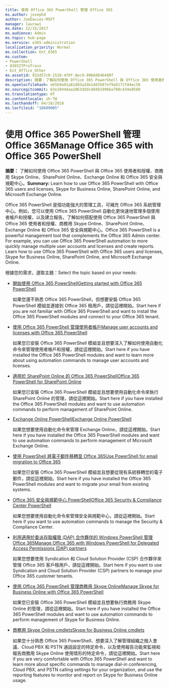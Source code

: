 ```yaml
---
title: 使用 Office 365 PowerShell 管理 Office 365
ms.author: josephd
author: JoeDavies-MSFT
manager: laurawi
ms.date: 12/15/2017
ms.audience: Admin
ms.topic: hub-page
ms.service: o365-administration
localization_priority: Normal
ms.collection: Ent_O365
ms.custom:
- PowerShell
- O365ITProTrain
- Ent_Office_Other
ms.assetid: 932d57c0-1520-4f0f-8ec9-9966d646480f
description: 摘要：了解如何使用 Office 365 PowerShell 與 Office 365 使用者和授權、商務用 Skype Online、SharePoint Online、Exchange Online 和 Office 365 安全與規範中心。
ms.openlocfilehash: eb5b9a91a81d03a2de14d3507ef9a9172f44ec58
ms.sourcegitcommit: 63e2844daa2863dddcd84819966a708c434e8580
ms.translationtype: HT
ms.contentlocale: zh-TW
ms.lasthandoff: 04/18/2018
ms.locfileid: "18609005"
---
```

# <a name="manage-office-365-with-office-365-powershell"></a><span data-ttu-id="a03f9-103">使用 Office 365 PowerShell 管理 Office 365</span><span class="sxs-lookup"><span data-stu-id="a03f9-103">Manage Office 365 with Office 365 PowerShell</span></span>

 <span data-ttu-id="a03f9-104">**摘要：** 了解如何使用 Office 365 PowerShell 與 Office 365 使用者和授權、商務用 Skype Online、SharePoint Online、Exchange Online 和 Office 365 安全與規範中心。</span><span class="sxs-lookup"><span data-stu-id="a03f9-104">**Summary:** Learn how to use Office 365 PowerShell with Office 365 users and licenses, Skype for Business Online, SharePoint Online, and Microsoft Exchange Online.</span></span>
  
<span data-ttu-id="a03f9-p101">Office 365 PowerShell 是個功能強大的管理工具，可補充 Office 365 系統管理中心。例如，您可以使用 Office 365 PowerShell 自動化更快速地管理多個使用者帳戶和授權，以及建立報告。了解如何搭配使用 Office 365 PowerShell 與 Office 365 使用者和授權、商務用 Skype Online、SharePoint Online、Exchange Online 和 Office 365 安全與規範中心。</span><span class="sxs-lookup"><span data-stu-id="a03f9-p101">Office 365 PowerShell is a powerful management tool that complements the Office 365 Admin center. For example, you can use Office 365 PowerShell automation to more quickly manage multiple user accounts and licenses and create reports. Learn how to use Office 365 PowerShell with Office 365 users and licenses, Skype for Business Online, SharePoint Online, and Microsoft Exchange Online.</span></span>
  
<span data-ttu-id="a03f9-108">根據您的需求，選取主題：</span><span class="sxs-lookup"><span data-stu-id="a03f9-108">Select the topic based on your needs:</span></span>
  
- [<span data-ttu-id="a03f9-109">開始使用 Office 365 PowerShell</span><span class="sxs-lookup"><span data-stu-id="a03f9-109">Getting started with Office 365 PowerShell</span></span>](getting-started-with-office-365-powershell.md)

    <span data-ttu-id="a03f9-110">如果您還不熟悉 Office 365 PowerShell，但想要安裝 Office 365 PowerShell 模組並連接到 Office 365 租用戶，請從這裡開始。</span><span class="sxs-lookup"><span data-stu-id="a03f9-110">Start here if you are not familiar with Office 365 PowerShell and want to install the Office 365 PowerShell modules and connect to your Office 365 tenant.</span></span>

- [<span data-ttu-id="a03f9-111">使用 Office 365 PowerShell 管理使用者帳戶</span><span class="sxs-lookup"><span data-stu-id="a03f9-111">Manage user accounts and licenses with Office 365 PowerShell</span></span>](manage-user-accounts-and-licenses-with-office-365-powershell.md)

    <span data-ttu-id="a03f9-112">如果您已安裝 Office 365 PowerShell 模組並且想要深入了解如何使用自動化命令來管理使用者帳戶和授權，請從這裡開始。</span><span class="sxs-lookup"><span data-stu-id="a03f9-112">Start here if you have installed the Office 365 PowerShell modules and want to learn more about using automation commands to manage user accounts and licenses.</span></span>

- [<span data-ttu-id="a03f9-113">適用於 SharePoint Online 的 Office 365 PowerShell</span><span class="sxs-lookup"><span data-stu-id="a03f9-113">Office 365 PowerShell for SharePoint Online</span></span>](https://technet.microsoft.com/library/fp161362.aspx)

    <span data-ttu-id="a03f9-114">如果您已安裝 Office 365 PowerShell 模組並且想要使用自動化命令來執行 SharePoint Online 的管理，請從這裡開始。</span><span class="sxs-lookup"><span data-stu-id="a03f9-114">Start here if you have installed the Office 365 PowerShell modules and want to use automation commands to perform management of SharePoint Online.</span></span>

- [<span data-ttu-id="a03f9-115">Exchange Online PowerShell</span><span class="sxs-lookup"><span data-stu-id="a03f9-115">Exchange Online PowerShell</span></span>](https://docs.microsoft.com/powershell/exchange/exchange-online/exchange-online-powershell)

    <span data-ttu-id="a03f9-116">如果您想要使用自動化命令來管理 Exchange Online，請從這裡開始。</span><span class="sxs-lookup"><span data-stu-id="a03f9-116">Start here if you have installed the Office 365 PowerShell modules and want to use automation commands to perform management of Microsoft Exchange Online.</span></span>

- [<span data-ttu-id="a03f9-117">使用 PowerShell 將電子郵件移轉至 Office 365</span><span class="sxs-lookup"><span data-stu-id="a03f9-117">Use PowerShell for email migration to Office 365</span></span>](use-powershell-for-email-migration-to-office-365.md)

    <span data-ttu-id="a03f9-118">如果您已安裝 Office 365 PowerShell 模組並且想要從現有系統移轉您的電子郵件，請從這裡開始。</span><span class="sxs-lookup"><span data-stu-id="a03f9-118">Start here if you have installed the Office 365 PowerShell modules and want to migrate your email from existing systems.</span></span>

- [<span data-ttu-id="a03f9-119">Office 365 安全與規範中心 PowerShell</span><span class="sxs-lookup"><span data-stu-id="a03f9-119">Office 365 Security &amp; Compliance Center PowerShell</span></span>](https://docs.microsoft.com/powershell/exchange/office-365-scc/office-365-scc-powershell)

    <span data-ttu-id="a03f9-120">如果您想要使用自動化命令來管理安全與規範中心，請從這裡開始。</span><span class="sxs-lookup"><span data-stu-id="a03f9-120">Start here if you want to use automation commands to manage the Security & Compliance Center.</span></span>

- [<span data-ttu-id="a03f9-121">利用適用於委派存取權限 (DAP) 合作夥伴的 Windows PowerShell 管理 Office 365</span><span class="sxs-lookup"><span data-stu-id="a03f9-121">Manage Office 365 with Windows PowerShell for Delegated Access Permissions (DAP) partners</span></span>](manage-office-365-with-windows-powershell-for-delegated-access-permissions-dap-p.md)

    <span data-ttu-id="a03f9-122">如果您想要使用 Syndication 和 Cloud Solution Provider (CSP) 合作夥伴來管理 Office 365 客戶租用戶，請從這裡開始。</span><span class="sxs-lookup"><span data-stu-id="a03f9-122">Start here if you want to use Syndication and Cloud Solution Provider (CSP) partners to manage your Office 365 customer tenants.</span></span>

- [<span data-ttu-id="a03f9-123">使用 Office 365 PowerShell 管理商務用 Skype Online</span><span class="sxs-lookup"><span data-stu-id="a03f9-123">Manage Skype for Business Online with Office 365 PowerShell</span></span>](manage-skype-for-business-online-with-office-365-powershell.md)

    <span data-ttu-id="a03f9-124">如果您已安裝 Office 365 PowerShell 模組並且想要執行商務用 Skype Online 的管理，請從這裡開始。</span><span class="sxs-lookup"><span data-stu-id="a03f9-124">Start here if you have installed the Office 365 PowerShell modules and want to use automation commands to perform management of Skype for Business Online.</span></span>

- [<span data-ttu-id="a03f9-125">商務用 Skype Online cmdlets</span><span class="sxs-lookup"><span data-stu-id="a03f9-125">Skype for Business Online cmdlets</span></span>](https://technet.microsoft.com/library/mt228132.aspx)

    <span data-ttu-id="a03f9-126">如果您十分熟悉 Office 365 PowerShell、想要深入了解管理組織之撥入會議、Cloud PBX 和 PSTN 通話設定的特定命令，以及使用報告功能來監視和報告商務用 Skype Online 使用情形的特定命令，請從這裡開始。</span><span class="sxs-lookup"><span data-stu-id="a03f9-126">Start here if you are very comfortable with Office 365 PowerShell and want to learn more about specific commands to manage dial-in conferencing, Cloud PBX, and PSTN calling settings for your organization, and use the reporting features to monitor and report on Skype for Business Online usage.</span></span>
